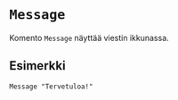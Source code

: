 `Message`
==========

Komento `Message` näyttää viestin ikkunassa.

Esimerkki
----------

    Message "Tervetuloa!"